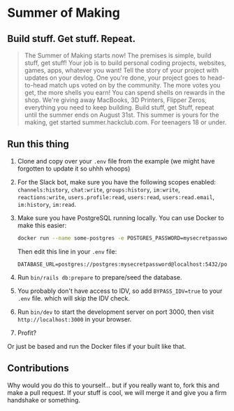 # Summer of Making

## Build stuff. Get stuff. Repeat.

> The Summer of Making starts now! The premises is simple, build stuff, get stuff! Your job is to build personal coding projects, websites, games, apps, whatever you want! Tell the story of your project with updates on your devlog. One you're done, your project goes to head-to-head match ups voted on by the community. The more votes you get, the more shells you earn! You can spend shells on rewards in the shop. We're giving away MacBooks, 3D Printers, Flipper Zeros, everything you need to keep building. Build stuff, get Stuff, repeat until the summer ends on August 31st. This summer is yours for the making, get started summer.hackclub.com. For teenagers 18 or under.

## Run this thing

1. Clone and copy over your `.env` file from the example (we might have forgotten to update it so uhhh whoops)
2. For the Slack bot, make sure you have the following scopes enabled: `channels:history`, `chat:write`, `groups:history`, `im:write`, `reactions:write`, `users.profile:read`, `users:read`, `users:read.email`, `im:history`, `im:read`.
3. Make sure you have PostgreSQL running locally. You can use Docker to make this easier:

   ```bash
   docker run --name some-postgres -e POSTGRES_PASSWORD=mysecretpassword -p 5432:5432 -d postgres
   ```

   Then edit this line in your `.env` file:

   ```env
   DATABASE_URL=postgres://postgres:mysecretpassword@localhost:5432/postgres
   ```

4. Run `bin/rails db:prepare` to prepare/seed the database.
5. You probably don't have access to IDV, so add `BYPASS_IDV=true` to your `.env` file. which will skip the IDV check.
6. Run `bin/dev` to start the development server on port 3000, then visit `http://localhost:3000` in your browser.
7. Profit?

Or just be based and run the Docker files if your built like that.

## Contributions

Why would you do this to yourself... but if you really want to, fork this and make a pull request. If your stuff is cool, we will merge it and give you a firm handshake or something.
